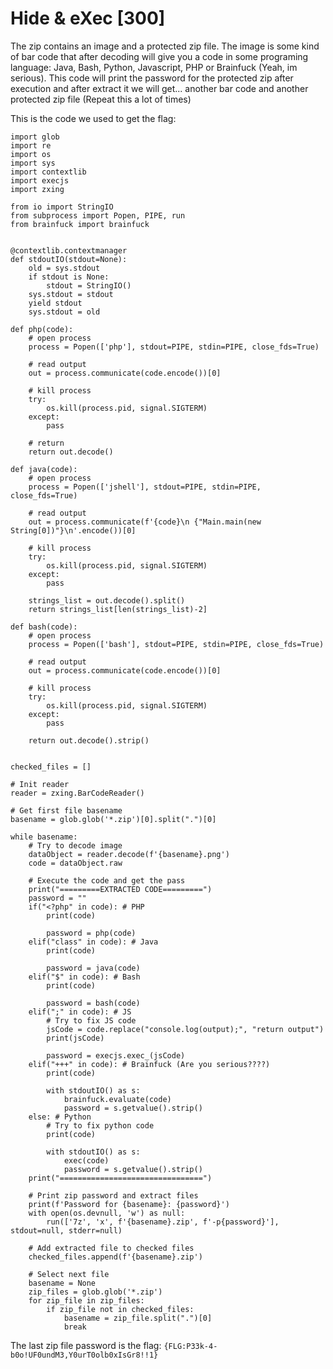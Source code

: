 # Hide & eXec [300]

The zip contains an image and a protected zip file. The image is some kind of bar code that after decoding will give you a code in some programing language: Java, Bash, Python, Javascript, PHP or Brainfuck (Yeah, im serious). This code will print the password for the protected zip after execution and after extract it we will get... another bar code and another protected zip file (Repeat this a lot of times)

This is the code we used to get the flag:


```
import glob
import re
import os
import sys
import contextlib
import execjs
import zxing

from io import StringIO
from subprocess import Popen, PIPE, run
from brainfuck import brainfuck


@contextlib.contextmanager
def stdoutIO(stdout=None):
    old = sys.stdout
    if stdout is None:
        stdout = StringIO()
    sys.stdout = stdout
    yield stdout
    sys.stdout = old

def php(code):
	# open process
	process = Popen(['php'], stdout=PIPE, stdin=PIPE, close_fds=True)

	# read output
	out = process.communicate(code.encode())[0]

	# kill process
	try:
		os.kill(process.pid, signal.SIGTERM)
	except:
		pass

	# return
	return out.decode()

def java(code):
	# open process
	process = Popen(['jshell'], stdout=PIPE, stdin=PIPE, close_fds=True)

	# read output
	out = process.communicate(f'{code}\n {"Main.main(new String[0])"}\n'.encode())[0]

	# kill process
	try:
		os.kill(process.pid, signal.SIGTERM)
	except:
		pass

	strings_list = out.decode().split()
	return strings_list[len(strings_list)-2]

def bash(code):
	# open process
	process = Popen(['bash'], stdout=PIPE, stdin=PIPE, close_fds=True)

	# read output
	out = process.communicate(code.encode())[0]

	# kill process
	try:
		os.kill(process.pid, signal.SIGTERM)
	except:
		pass

	return out.decode().strip()


checked_files = []

# Init reader
reader = zxing.BarCodeReader()

# Get first file basename
basename = glob.glob('*.zip')[0].split(".")[0]

while basename:
	# Try to decode image
	dataObject = reader.decode(f'{basename}.png')
	code = dataObject.raw

	# Execute the code and get the pass
	print("=========EXTRACTED CODE=========")
	password = ""
	if("<?php" in code): # PHP
		print(code)

		password = php(code)
	elif("class" in code): # Java
		print(code)

		password = java(code)
	elif("$" in code): # Bash
		print(code)

		password = bash(code)
	elif(";" in code): # JS
		# Try to fix JS code
		jsCode = code.replace("console.log(output);", "return output")
		print(jsCode)

		password = execjs.exec_(jsCode)
	elif("+++" in code): # Brainfuck (Are you serious????)
		print(code)

		with stdoutIO() as s:
			brainfuck.evaluate(code)
			password = s.getvalue().strip()
	else: # Python
		# Try to fix python code
		print(code)

		with stdoutIO() as s:
			exec(code)
			password = s.getvalue().strip()
	print("================================")

	# Print zip password and extract files
	print(f'Password for {basename}: {password}')
	with open(os.devnull, 'w') as null:
		run(['7z', 'x', f'{basename}.zip', f'-p{password}'], stdout=null, stderr=null)

	# Add extracted file to checked files
	checked_files.append(f'{basename}.zip')

	# Select next file
	basename = None
	zip_files = glob.glob('*.zip')
	for zip_file in zip_files:
		if zip_file not in checked_files:
			basename = zip_file.split(".")[0]
			break
```

The last zip file password is the flag: `{FLG:P33k-4-b0o!UF0undM3,Y0urT0olb0xIsGr8!!1}`
